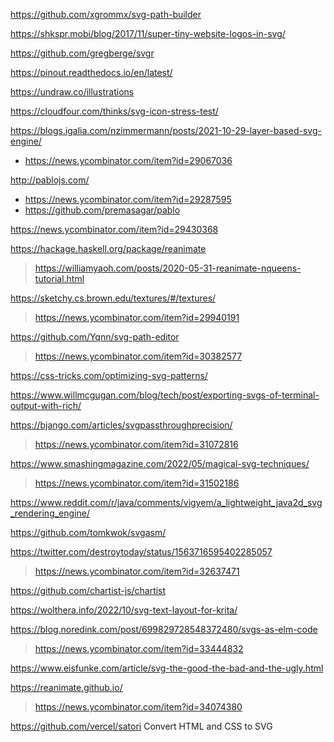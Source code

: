 https://github.com/xgrommx/svg-path-builder

https://shkspr.mobi/blog/2017/11/super-tiny-website-logos-in-svg/

https://github.com/gregberge/svgr

https://pinout.readthedocs.io/en/latest/

https://undraw.co/illustrations

https://cloudfour.com/thinks/svg-icon-stress-test/

https://blogs.igalia.com/nzimmermann/posts/2021-10-29-layer-based-svg-engine/
* https://news.ycombinator.com/item?id=29067036

http://pablojs.com/
* https://news.ycombinator.com/item?id=29287595
* https://github.com/premasagar/pablo

https://news.ycombinator.com/item?id=29430368

https://hackage.haskell.org/package/reanimate
> https://williamyaoh.com/posts/2020-05-31-reanimate-nqueens-tutorial.html

https://sketchy.cs.brown.edu/textures/#/textures/
> https://news.ycombinator.com/item?id=29940191

https://github.com/Yqnn/svg-path-editor
> https://news.ycombinator.com/item?id=30382577

https://css-tricks.com/optimizing-svg-patterns/

https://www.willmcgugan.com/blog/tech/post/exporting-svgs-of-terminal-output-with-rich/

https://bjango.com/articles/svgpassthroughprecision/
> https://news.ycombinator.com/item?id=31072816

https://www.smashingmagazine.com/2022/05/magical-svg-techniques/
> https://news.ycombinator.com/item?id=31502186

https://www.reddit.com/r/java/comments/vigyem/a_lightweight_java2d_svg_rendering_engine/

https://github.com/tomkwok/svgasm/

https://twitter.com/destroytoday/status/1563716595402285057
> https://news.ycombinator.com/item?id=32637471

https://github.com/chartist-js/chartist

https://wolthera.info/2022/10/svg-text-layout-for-krita/

https://blog.noredink.com/post/699829728548372480/svgs-as-elm-code
> https://news.ycombinator.com/item?id=33444832

https://www.eisfunke.com/article/svg-the-good-the-bad-and-the-ugly.html

https://reanimate.github.io/
> https://news.ycombinator.com/item?id=34074380

https://github.com/vercel/satori Convert HTML and CSS to SVG